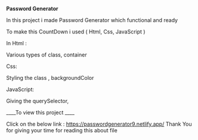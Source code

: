 **Password Generator**

In this project i made Password Generator which functional and ready 

To make this CountDown i used ( Html, Css, JavaScript )

In Html :

Various types of class, container

Css:

Styling the class , backgroundColor

JavaScript:

Giving the querySelector, 

____To view this project ____

Click on the below link : https://passwordgenerator9.netlify.app/
Thank You for giving your time for reading this about file